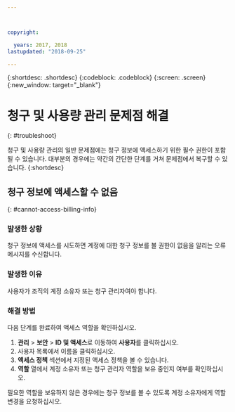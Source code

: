 ```yaml
---



copyright:

  years: 2017, 2018
lastupdated: "2018-09-25"

---
```


{:shortdesc: .shortdesc}
{:codeblock: .codeblock}
{:screen: .screen}
{:new_window: target="_blank"}

# 청구 및 사용량 관리 문제점 해결
{: #troubleshoot}

청구 및 사용량 관리의 일반 문제점에는 청구 정보에 액세스하기 위한 필수 권한이 포함될 수 있습니다. 대부분의 경우에는 약간의 간단한 단계를 거쳐 문제점에서 복구할 수 있습니다.
{:shortdesc}

## 청구 정보에 액세스할 수 없음
{: #cannot-access-billing-info}

### 발생한 상황

청구 정보에 액세스를 시도하면 계정에 대한 청구 정보를 볼 권한이 없음을 알리는 오류 메시지를 수신합니다. 

### 발생한 이유

사용자가 조직의 계정 소유자 또는 청구 관리자여야 합니다.  

### 해결 방법

다음 단계를 완료하여 액세스 역할을 확인하십시오.  

1. **관리** > **보안** > **ID 및 액세스**로 이동하여 **사용자**를 클릭하십시오.
2. 사용자 목록에서 이름을 클릭하십시오.
3. **액세스 정책** 섹션에서 지정된 액세스 정책을 볼 수 있습니다.  
4. **역할** 열에서 계정 소유자 또는 청구 관리자 역할을 보유 중인지 여부를 확인하십시오.   

필요한 역할을 보유하지 않은 경우에는 청구 정보를 볼 수 있도록 계정 소유자에게 역할 변경을 요청하십시오.   
